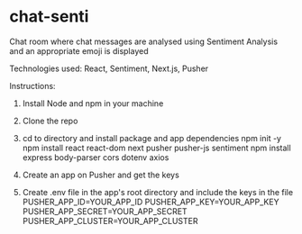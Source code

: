 # chat-senti
Chat room where chat messages are analysed using Sentiment Analysis and an appropriate emoji is displayed

Technologies used: React, Sentiment, Next.js, Pusher

Instructions:
1. Install Node and npm in your machine
2. Clone the repo
3. cd to directory and install package and app dependencies
    npm init -y
    npm install react react-dom next pusher pusher-js sentiment
    npm install express body-parser cors dotenv axios
    
4. Create an app on Pusher and get the keys
5. Create .env file in the app's root directory and include the keys in the file
    PUSHER_APP_ID=YOUR_APP_ID
    PUSHER_APP_KEY=YOUR_APP_KEY
    PUSHER_APP_SECRET=YOUR_APP_SECRET
    PUSHER_APP_CLUSTER=YOUR_APP_CLUSTER
